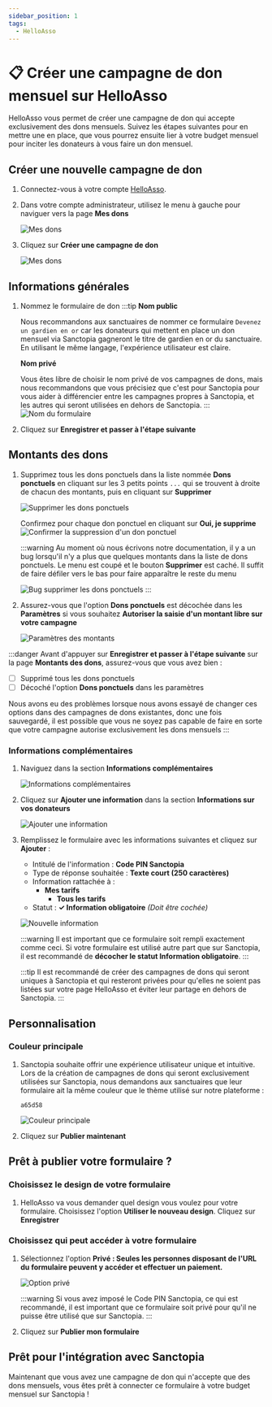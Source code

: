 ```yaml
---
sidebar_position: 1
tags:
  - HelloAsso
---
```


# 📋 Créer une campagne de don mensuel sur HelloAsso

HelloAsso vous permet de créer une campagne de don qui accepte exclusivement des dons mensuels. Suivez les étapes suivantes pour en mettre une en place, que vous pourrez ensuite lier à votre budget mensuel pour inciter les donateurs à vous faire un don mensuel.

## Créer une nouvelle campagne de don

1. Connectez-vous à votre compte [HelloAsso](https://auth.helloasso.com/connexion?redirect=https://www.helloasso.com/utilisateur/redirection-backoffice&back=https://www.helloasso.com/).

1. Dans votre compte administrateur, utilisez le menu à gauche pour naviguer vers la page **Mes dons**

   ![Mes dons](./img/HelloAsso-Mes-dons.png)

1. Cliquez sur **Créer une campagne de don**

   ![Mes dons](./img/HelloAsso-Mes-dons2.png)

## Informations générales

1. Nommez le formulaire de don
   :::tip
   **Nom public**

   Nous recommandons aux sanctuaires de nommer ce formulaire `Devenez un gardien en or` car les donateurs qui mettent en place un don mensuel via Sanctopia gagneront le titre de gardien en or du sanctuaire. En utilisant le même langage, l'expérience utilisateur est claire.

   **Nom privé**

   Vous êtes libre de choisir le nom privé de vos campagnes de dons, mais nous recommandons que vous précisiez que c'est pour Sanctopia pour vous aider à différencier entre les campagnes propres à Sanctopia, et les autres qui seront utilisées en dehors de Sanctopia.
   :::
   ![Nom du formulaire](./img/HelloAsso-Nom-du-formulaire.png)

1. Cliquez sur **Enregistrer et passer à l'étape suivante**

## Montants des dons

1. Supprimez tous les dons ponctuels dans la liste nommée **Dons ponctuels** en cliquant sur les 3 petits points `...` qui se trouvent à droite de chacun des montants, puis en cliquant sur **Supprimer**

   ![Supprimer les dons ponctuels](./img/HelloAsso-Supprimer-dons-ponctuels.png)

   Confirmez pour chaque don ponctuel en cliquant sur **Oui, je supprime**
   ![Confirmer la suppression d'un don ponctuel](./img/HelloAsso-Confirmer-supprimer-dons-ponctuels.png)


   :::warning
   Au moment où nous écrivons notre documentation, il y a un bug lorsqu'il n'y a plus que quelques montants dans la liste de dons ponctuels. Le menu est coupé et le bouton **Supprimer** est caché. Il suffit de faire défiler vers le bas pour faire apparaître le reste du menu

   ![Bug supprimer les dons ponctuels](./img/HelloAsso-Bug-supprimer-dons-ponctuels.png)
   :::

1. Assurez-vous que l'option **Dons ponctuels** est décochée dans les **Paramètres** si vous souhaitez **Autoriser la saisie d'un montant libre sur votre campagne**

   ![Paramètres des montants](./img/HelloAsso-Montants-parametres.png)

:::danger
Avant d'appuyer sur **Enregistrer et passer à l'étape suivante** sur la page **Montants des dons**, assurez-vous que vous avez bien :

- [ ] Supprimé tous les dons ponctuels
- [ ] Décoché l'option **Dons ponctuels** dans les paramètres

Nous avons eu des problèmes lorsque nous avons essayé de changer ces options dans des campagnes de dons existantes, donc une fois sauvegardé, il est possible que vous ne soyez pas capable de faire en sorte que votre campagne autorise exclusivement les dons mensuels
:::

### Informations complémentaires

1. Naviguez dans la section **Informations complémentaires**

   ![Informations complémentaires](./img/HelloAsso-Informations-complementaires.png)

1. Cliquez sur **Ajouter une information** dans la section **Informations sur vos donateurs**

   ![Ajouter une information](./img/HelloAsso-Ajouter-une-information.png)

1. Remplissez le formulaire avec les informations suivantes et cliquez sur **Ajouter** :

   - Intitulé de l'information : **Code PIN Sanctopia**
   - Type de réponse souhaitée : **Texte court (250 caractères)**
   - Information rattachée à :
     - **Mes tarifs**
       - **Tous les tarifs**
   - Statut : **✓ Information obligatoire** _(Doit être cochée)_

   ![Nouvelle information](./img/HelloAsso-Nouvelle-information.png)

   :::warning
   Il est important que ce formulaire soit rempli exactement comme ceci. Si votre formulaire est utilisé autre part que sur Sanctopia, il est recommandé de **décocher le statut Information obligatoire**.
   :::

   :::tip
   Il est recommandé de créer des campagnes de dons qui seront uniques à Sanctopia et qui resteront privées pour qu'elles ne soient pas listées sur votre page HelloAsso et éviter leur partage en dehors de Sanctopia.
   :::

## Personnalisation

### Couleur principale

1. Sanctopia souhaite offrir une expérience utilisateur unique et intuitive. Lors de la création de campagnes de dons qui seront exclusivement utilisées sur Sanctopia, nous demandons aux sanctuaires que leur formulaire ait la même couleur que le thème utilisé sur notre plateforme :
   ```
   a65d58
   ```

   ![Couleur principale](./img/HelloAsso-Couleur-principale.png)

1. Cliquez sur **Publier maintenant**

## Prêt à publier votre formulaire ?

### Choisissez le design de votre formulaire

1. HelloAsso va vous demander quel design vous voulez pour votre formulaire. Choisissez l'option **Utiliser le nouveau design**. Cliquez sur **Enregistrer**

### Choisissez qui peut accéder à votre formulaire

1. Sélectionnez l'option **Privé : Seules les personnes disposant de l'URL du formulaire peuvent y accéder et effectuer un paiement.** 

   ![Option privé](./img/HelloAsso-Pret-a-publier-votre-formulaire-2.png)

   :::warning
   Si vous avez imposé le Code PIN Sanctopia, ce qui est recommandé, il est important que ce formulaire soit privé pour qu'il ne puisse être utilisé que sur Sanctopia.
   :::

1. Cliquez sur **Publier mon formulaire**

## Prêt pour l'intégration avec Sanctopia

Maintenant que vous avez une campagne de don qui n'accepte que des dons mensuels, vous êtes prêt à connecter ce formulaire à votre budget mensuel sur Sanctopia !